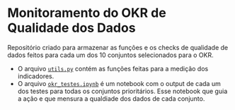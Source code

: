 # Monitoramento do OKR de Qualidade dos Dados

Repositório criado para armazenar as funções e os checks de qualidade de dados feitos para cada um dos 10 conjuntos selecionados para o OKR.

- O arquivo [`utils.py`](https://docs.python.org/3/tutorial/errors.html) contém as funções feitas para a medição dos indicadores.
- O arquivo [`okr_testes.ipynb`]() é um notebook com o output de cada um dos testes para todas os conjuntos prioritários. Esse notebook que guia a ação e que mensura a qualdiade dos dados de cada conjunto.

